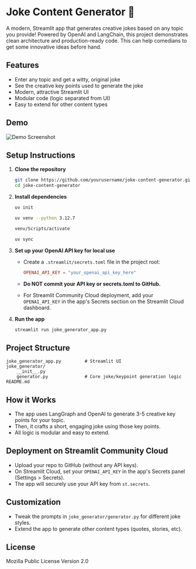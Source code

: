 # Joke Content Generator 🎉

A modern, Streamlit app that generates creative jokes based on any topic you provide! Powered by OpenAI and LangChain, this project demonstrates clean architecture and production-ready code. This can help comedians to get some innovative ideas before hand.

## Features
- Enter any topic and get a witty, original joke
- See the creative key points used to generate the joke
- Modern, attractive Streamlit UI
- Modular code (logic separated from UI)
- Easy to extend for other content types

## Demo
![Demo Screenshot](demo_screenshot.png)

## Setup Instructions

1. **Clone the repository**
   ```bash
   git clone https://github.com/yourusername/joke-content-generator.git
   cd joke-content-generator
   ```

2. **Install dependencies**
   ```bash
   uv init

   uv venv --python 3.12.7

   venv/Scripts/activate

   uv sync
   ```

3. **Set up your OpenAI API key for local use**
   - Create a `.streamlit/secrets.toml` file in the project root:
     ```toml
     OPENAI_API_KEY = "your_openai_api_key_here"
     ```
   - **Do NOT commit your API key or secrets.toml to GitHub.**

   - For Streamlit Community Cloud deployment, add your `OPENAI_API_KEY` in the app's Secrets section on the Streamlit Cloud dashboard.

4. **Run the app**
   ```bash
   streamlit run joke_generator_app.py
   ```

## Project Structure
```
joke_generator_app.py         # Streamlit UI
joke_generator/
    __init__.py
    generator.py              # Core joke/keypoint generation logic
README.md
```

## How it Works
- The app uses LangGraph and OpenAI to generate 3-5 creative key points for your topic.
- Then, it crafts a short, engaging joke using those key points.
- All logic is modular and easy to extend.

## Deployment on Streamlit Community Cloud
- Upload your repo to GitHub (without any API keys).
- On Streamlit Cloud, set your `OPENAI_API_KEY` in the app's Secrets panel (Settings > Secrets).
- The app will securely use your API key from `st.secrets`.

## Customization
- Tweak the prompts in `joke_generator/generator.py` for different joke styles.
- Extend the app to generate other content types (quotes, stories, etc).

## License
Mozilla Public License Version 2.0